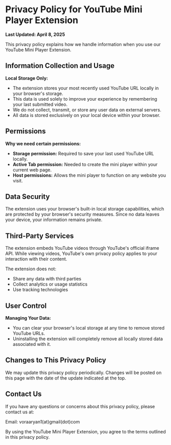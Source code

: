# Privacy Policy for YouTube Mini Player Extension

**Last Updated: April 8, 2025**

This privacy policy explains how we handle information when you use our YouTube Mini Player Extension.

## Information Collection and Usage

**Local Storage Only:**
- The extension stores your most recently used YouTube URL locally in your browser's storage.
- This data is used solely to improve your experience by remembering your last submitted video.
- We do not collect, transmit, or store any user data on external servers.
- All data is stored exclusively on your local device within your browser.

## Permissions

**Why we need certain permissions:**
- **Storage permission:** Required to save your last used YouTube URL locally.
- **Active Tab permission:** Needed to create the mini player within your current web page.
- **Host permissions:** Allows the mini player to function on any website you visit.

## Data Security

The extension uses your browser's built-in local storage capabilities, which are protected by your browser's security measures. Since no data leaves your device, your information remains private.

## Third-Party Services

The extension embeds YouTube videos through YouTube's official iframe API. While viewing videos, YouTube's own privacy policy applies to your interaction with their content.

The extension does not:
- Share any data with third parties
- Collect analytics or usage statistics
- Use tracking technologies

## User Control

**Managing Your Data:**
- You can clear your browser's local storage at any time to remove stored YouTube URLs.
- Uninstalling the extension will completely remove all locally stored data associated with it.

## Changes to This Privacy Policy

We may update this privacy policy periodically. Changes will be posted on this page with the date of the update indicated at the top.

## Contact Us

If you have any questions or concerns about this privacy policy, please contact us at:

Email: voraaryan1(at)gmail(dot)com

By using the YouTube Mini Player Extension, you agree to the terms outlined in this privacy policy.
